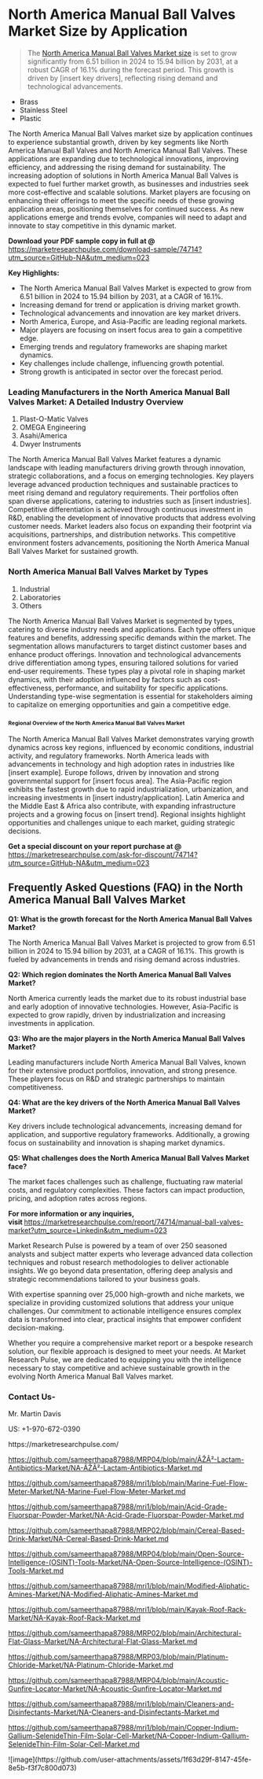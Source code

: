 <h1>North America Manual Ball Valves Market&nbsp;Size by Application</h1><blockquote><p>The <a href="https://marketresearchpulse.com/download-sample/74714?utm_source=GitHub-NA&amp;utm_medium=023">North America Manual Ball Valves Market size</a> is set to grow significantly from 6.51 billion in 2024 to 15.94 billion by 2031, at a robust CAGR of 16.1% during the forecast period. This growth is driven by [insert key drivers], reflecting rising demand and technological advancements.</p></blockquote><ul><li>Brass<li> Stainless Steel<li> Plastic</li></ul><p>The North America Manual Ball Valves market size by application continues to experience substantial growth, driven by key segments like North America Manual Ball Valves and North America Manual Ball Valves. These applications are expanding due to technological innovations, improving efficiency, and addressing the rising demand for sustainability. The increasing adoption of solutions in North America Manual Ball Valves is expected to fuel further market growth, as businesses and industries seek more cost-effective and scalable solutions. Market players are focusing on enhancing their offerings to meet the specific needs of these growing application areas, positioning themselves for continued success. As new applications emerge and trends evolve, companies will need to adapt and innovate to stay competitive in this dynamic market.</p><p><strong>Download your PDF sample copy in full at @ </strong><a href="https://marketresearchpulse.com/download-sample/74714?utm_source=GitHub-NA&amp;utm_medium=023">https://marketresearchpulse.com/download-sample/74714?utm_source=GitHub-NA&amp;utm_medium=023</a></p><p><strong>Key Highlights: </strong></p><ul><li>The North America Manual Ball Valves Market is expected to grow from 6.51 billion in 2024 to 15.94 billion by 2031, at a CAGR of 16.1%.</li><li>Increasing demand for trend or application is driving market growth.</li><li>Technological advancements and innovation are key market drivers.</li><li>North America, Europe, and Asia-Pacific are leading regional markets.</li><li>Major players are focusing on insert focus area to gain a competitive edge.</li><li>Emerging trends and regulatory frameworks are shaping market dynamics.</li><li>Key challenges include challenge, influencing growth potential.</li><li>Strong growth is anticipated in sector over the forecast period.</li></ul><h3>Leading Manufacturers in the North America Manual Ball Valves Market: A Detailed Industry Overview</h3><ol><li>Plast-O-Matic Valves</li><li>OMEGA Engineering</li><li>Asahi/America</li><li>Dwyer Instruments</li></ol><div class="flex max-w-full flex-col flex-grow"><div class="min-h-8 text-message flex w-full flex-col items-end gap-2 whitespace-normal break-words [.text-message+&amp;]:mt-5" dir="auto" data-message-author-role="assistant" data-message-id="fd8432e4-4910-450d-b182-61b7bfb0a01f" data-message-model-slug="gpt-4o"><div class="flex w-full flex-col gap-1 empty:hidden first:pt-[3px]"><div class="markdown prose w-full break-words dark:prose-invert light"><p>The North America Manual Ball Valves Market features a dynamic landscape with leading manufacturers driving growth through innovation, strategic collaborations, and a focus on emerging technologies. Key players leverage advanced production techniques and sustainable practices to meet rising demand and regulatory requirements. Their portfolios often span diverse applications, catering to industries such as [insert industries]. Competitive differentiation is achieved through continuous investment in R&amp;D, enabling the development of innovative products that address evolving customer needs. Market leaders also focus on expanding their footprint via acquisitions, partnerships, and distribution networks. This competitive environment fosters advancements, positioning the North America Manual Ball Valves Market for sustained growth.</p></div></div></div></div><h3>North America Manual Ball Valves Market by Types</h3><ol><li>Industrial<li> Laboratories<li> Others</li></ol><div class="flex max-w-full flex-col flex-grow"><div class="min-h-8 text-message flex w-full flex-col items-end gap-2 whitespace-normal break-words [.text-message+&amp;]:mt-5" dir="auto" data-message-author-role="assistant" data-message-id="084470be-0bb7-4664-bddf-5156b4f41249" data-message-model-slug="gpt-4o-mini"><div class="flex w-full flex-col gap-1 empty:hidden first:pt-[3px]"><div class="markdown prose w-full break-words dark:prose-invert light"><p>The North America Manual Ball Valves Market is segmented by types, catering to diverse industry needs and applications. Each type offers unique features and benefits, addressing specific demands within the market. The segmentation allows manufacturers to target distinct customer bases and enhance product offerings. Innovation and technological advancements drive differentiation among types, ensuring tailored solutions for varied end-user requirements. These types play a pivotal role in shaping market dynamics, with their adoption influenced by factors such as cost-effectiveness, performance, and suitability for specific applications. Understanding type-wise segmentation is essential for stakeholders aiming to capitalize on emerging opportunities and gain a competitive edge.</p></div></div></div></div><h3><span style="font-size: 11px;">Regional Overview of the North America Manual Ball Valves Market</span></h3><div class="flex max-w-full flex-col flex-grow"><div class="min-h-8 text-message flex w-full flex-col items-end gap-2 whitespace-normal break-words [.text-message+&amp;]:mt-5" dir="auto" data-message-author-role="assistant" data-message-id="e9038762-ce64-4e30-91c9-9bd413514231" data-message-model-slug="gpt-4o-mini"><div class="flex w-full flex-col gap-1 empty:hidden first:pt-[3px]"><div class="markdown prose w-full break-words dark:prose-invert light"><p>The North America Manual Ball Valves Market demonstrates varying growth dynamics across key regions, influenced by economic conditions, industrial activity, and regulatory frameworks. North America leads with advancements in technology and high adoption rates in industries like [insert example]. Europe follows, driven by innovation and strong governmental support for [insert focus area]. The Asia-Pacific region exhibits the fastest growth due to rapid industrialization, urbanization, and increasing investments in [insert industry/application]. Latin America and the Middle East &amp; Africa also contribute, with expanding infrastructure projects and a growing focus on [insert trend]. Regional insights highlight opportunities and challenges unique to each market, guiding strategic decisions.</p></div></div></div></div><p><strong>Get a special discount on your report purchase at @ </strong><a href="https://marketresearchpulse.com/ask-for-discount/74714?utm_source=GitHub-NA&amp;utm_medium=023">https://marketresearchpulse.com/ask-for-discount/74714?utm_source=GitHub-NA&amp;utm_medium=023</a></p><h2>Frequently Asked Questions (FAQ) in the North America Manual Ball Valves Market</h2><p><strong>Q1: What is the growth forecast for the North America Manual Ball Valves Market?</strong></p><p>The North America Manual Ball Valves Market is projected to grow from 6.51 billion in 2024 to 15.94 billion by 2031, at a CAGR of 16.1%. This growth is fueled by advancements in trends and rising demand across industries.</p><p><strong>Q2: Which region dominates the North America Manual Ball Valves Market?</strong></p><p>North America currently leads the market due to its robust industrial base and early adoption of innovative technologies. However, Asia-Pacific is expected to grow rapidly, driven by industrialization and increasing investments in application.</p><p><strong>Q3: Who are the major players in the North America Manual Ball Valves Market?</strong></p><p>Leading manufacturers include North America Manual Ball Valves, known for their extensive product portfolios, innovation, and strong presence. These players focus on R&amp;D and strategic partnerships to maintain competitiveness.</p><p><strong>Q4: What are the key drivers of the North America Manual Ball Valves Market?</strong></p><p>Key drivers include technological advancements, increasing demand for application, and supportive regulatory frameworks. Additionally, a growing focus on sustainability and innovation is shaping market dynamics.</p><p><strong>Q5: What challenges does the North America Manual Ball Valves Market face?</strong></p><p>The market faces challenges such as challenge, fluctuating raw material costs, and regulatory complexities. These factors can impact production, pricing, and adoption rates across regions.</p><p><strong>For more information or any inquiries, visit&nbsp;</strong><a href="https://marketresearchpulse.com/report/74714/manual-ball-valves-market?utm_source=Linkedin&utm_medium=023">https://marketresearchpulse.com/report/74714/manual-ball-valves-market?utm_source=Linkedin&utm_medium=023</a></p><p>Market Research Pulse is powered by a team of over 250 seasoned analysts and subject matter experts who leverage advanced data collection techniques and robust research methodologies to deliver actionable insights. We go beyond data presentation, offering deep analysis and strategic recommendations tailored to your business goals.</p><p>With expertise spanning over 25,000 high-growth and niche markets, we specialize in providing customized solutions that address your unique challenges. Our commitment to actionable intelligence ensures complex data is transformed into clear, practical insights that empower confident decision-making.</p><p>Whether you require a comprehensive market report or a bespoke research solution, our flexible approach is designed to meet your needs. At Market Research Pulse, we are dedicated to equipping you with the intelligence necessary to stay competitive and achieve sustainable growth in the evolving North America Manual Ball Valves market.</p><h3><strong>Contact Us-</strong></h3><p>Mr. Martin Davis</p><p>US: +1-970-672-0390</p><p>https://marketresearchpulse.com/</p><p><a href="https://github.com/sameerthapa87988/MRP04/blob/main/ÃŽÂ²-Lactam-Antibiotics-Market/NA-ÃŽÂ²-Lactam-Antibiotics-Market.md">https://github.com/sameerthapa87988/MRP04/blob/main/ÃŽÂ²-Lactam-Antibiotics-Market/NA-ÃŽÂ²-Lactam-Antibiotics-Market.md</a></p><p><a href="https://github.com/sameerthapa87988/mri1/blob/main/Marine-Fuel-Flow-Meter-Market/NA-Marine-Fuel-Flow-Meter-Market.md">https://github.com/sameerthapa87988/mri1/blob/main/Marine-Fuel-Flow-Meter-Market/NA-Marine-Fuel-Flow-Meter-Market.md</a></p><p><a href="https://github.com/sameerthapa87988/mri1/blob/main/Acid-Grade-Fluorspar-Powder-Market/NA-Acid-Grade-Fluorspar-Powder-Market.md">https://github.com/sameerthapa87988/mri1/blob/main/Acid-Grade-Fluorspar-Powder-Market/NA-Acid-Grade-Fluorspar-Powder-Market.md</a></p><p><a href="https://github.com/sameerthapa87988/MRP02/blob/main/Cereal-Based-Drink-Market/NA-Cereal-Based-Drink-Market.md">https://github.com/sameerthapa87988/MRP02/blob/main/Cereal-Based-Drink-Market/NA-Cereal-Based-Drink-Market.md</a></p><p><a href="https://github.com/sameerthapa87988/MRP04/blob/main/Open-Source-Intelligence-(OSINT)-Tools-Market/NA-Open-Source-Intelligence-(OSINT)-Tools-Market.md">https://github.com/sameerthapa87988/MRP04/blob/main/Open-Source-Intelligence-(OSINT)-Tools-Market/NA-Open-Source-Intelligence-(OSINT)-Tools-Market.md</a></p><p><a href="https://github.com/sameerthapa87988/mri1/blob/main/Modified-Aliphatic-Amines-Market/NA-Modified-Aliphatic-Amines-Market.md">https://github.com/sameerthapa87988/mri1/blob/main/Modified-Aliphatic-Amines-Market/NA-Modified-Aliphatic-Amines-Market.md</a></p><p><a href="https://github.com/sameerthapa87988/mri1/blob/main/Kayak-Roof-Rack-Market/NA-Kayak-Roof-Rack-Market.md">https://github.com/sameerthapa87988/mri1/blob/main/Kayak-Roof-Rack-Market/NA-Kayak-Roof-Rack-Market.md</a></p><p><a href="https://github.com/sameerthapa87988/MRP02/blob/main/Architectural-Flat-Glass-Market/NA-Architectural-Flat-Glass-Market.md">https://github.com/sameerthapa87988/MRP02/blob/main/Architectural-Flat-Glass-Market/NA-Architectural-Flat-Glass-Market.md</a></p><p><a href="https://github.com/sameerthapa87988/MRP03/blob/main/Platinum-Chloride-Market/NA-Platinum-Chloride-Market.md">https://github.com/sameerthapa87988/MRP03/blob/main/Platinum-Chloride-Market/NA-Platinum-Chloride-Market.md</a></p><p><a href="https://github.com/sameerthapa87988/MRP04/blob/main/Acoustic-Gunfire-Locator-Market/NA-Acoustic-Gunfire-Locator-Market.md">https://github.com/sameerthapa87988/MRP04/blob/main/Acoustic-Gunfire-Locator-Market/NA-Acoustic-Gunfire-Locator-Market.md</a></p><p><a href="https://github.com/sameerthapa87988/mri1/blob/main/Cleaners-and-Disinfectants-Market/NA-Cleaners-and-Disinfectants-Market.md">https://github.com/sameerthapa87988/mri1/blob/main/Cleaners-and-Disinfectants-Market/NA-Cleaners-and-Disinfectants-Market.md</a></p><p><a href="https://github.com/sameerthapa87988/mri1/blob/main/Copper-Indium-Gallium-SelenideThin-Film-Solar-Cell-Market/NA-Copper-Indium-Gallium-SelenideThin-Film-Solar-Cell-Market.md">https://github.com/sameerthapa87988/mri1/blob/main/Copper-Indium-Gallium-SelenideThin-Film-Solar-Cell-Market/NA-Copper-Indium-Gallium-SelenideThin-Film-Solar-Cell-Market.md</a></p>
![image](https://github.com/user-attachments/assets/1f63d29f-8147-45fe-8e5b-f3f7c800d073)
